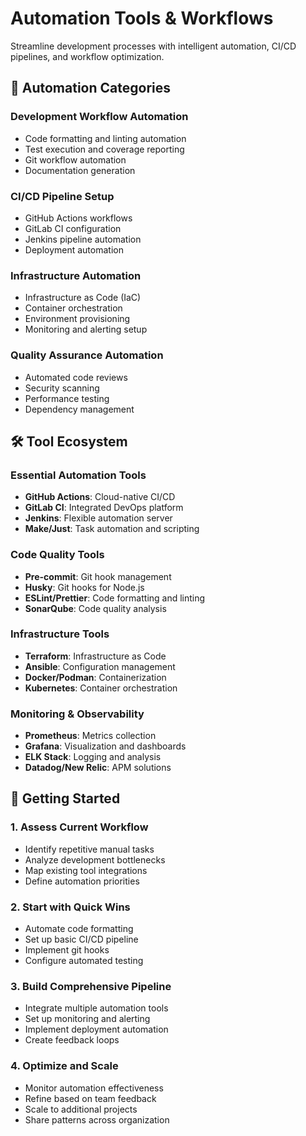 # Automation Tools & Workflows

Streamline development processes with intelligent automation, CI/CD pipelines, and workflow optimization.

## 🎯 Automation Categories

### Development Workflow Automation
- Code formatting and linting automation
- Test execution and coverage reporting
- Git workflow automation
- Documentation generation

### CI/CD Pipeline Setup
- GitHub Actions workflows
- GitLab CI configuration
- Jenkins pipeline automation
- Deployment automation

### Infrastructure Automation
- Infrastructure as Code (IaC)
- Container orchestration
- Environment provisioning
- Monitoring and alerting setup

### Quality Assurance Automation
- Automated code reviews
- Security scanning
- Performance testing
- Dependency management

## 🛠️ Tool Ecosystem

### Essential Automation Tools
- **GitHub Actions**: Cloud-native CI/CD
- **GitLab CI**: Integrated DevOps platform
- **Jenkins**: Flexible automation server
- **Make/Just**: Task automation and scripting

### Code Quality Tools
- **Pre-commit**: Git hook management
- **Husky**: Git hooks for Node.js
- **ESLint/Prettier**: Code formatting and linting
- **SonarQube**: Code quality analysis

### Infrastructure Tools
- **Terraform**: Infrastructure as Code
- **Ansible**: Configuration management
- **Docker/Podman**: Containerization
- **Kubernetes**: Container orchestration

### Monitoring & Observability
- **Prometheus**: Metrics collection
- **Grafana**: Visualization and dashboards
- **ELK Stack**: Logging and analysis
- **Datadog/New Relic**: APM solutions

## 🚀 Getting Started

### 1. Assess Current Workflow
- Identify repetitive manual tasks
- Analyze development bottlenecks
- Map existing tool integrations
- Define automation priorities

### 2. Start with Quick Wins
- Automate code formatting
- Set up basic CI/CD pipeline
- Implement git hooks
- Configure automated testing

### 3. Build Comprehensive Pipeline
- Integrate multiple automation tools
- Set up monitoring and alerting
- Implement deployment automation
- Create feedback loops

### 4. Optimize and Scale
- Monitor automation effectiveness
- Refine based on team feedback
- Scale to additional projects
- Share patterns across organization